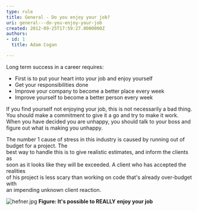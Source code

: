```yaml
---
type: rule
title: General - Do you enjoy your job?
uri: general---do-you-enjoy-your-job
created: 2012-09-25T17:59:27.0000000Z
authors:
- id: 1
  title: Adam Cogan

---
```



Long term success in a career requires:

- First is to put your heart into your job and enjoy yourself
- Get your responsibilities done
- Improve your company to become a better place every week
- Improve yourself to become a better person every week

 
If you find yourself not enjoying your job, this is not necessarily a bad thing.                     You should make a commitment to give it a go and try to make it work. When you have                     decided you are unhappy, you should talk to your boss and figure out what is making                     you unhappy.

The number 1 cause of stress in this industry is caused by running out of budget for a project. The<br>                    best way to handle this is to give realistic estimates, and inform the clients as<br>                    soon as it looks like they will be exceeded. A client who has accepted the realities<br>                    of his project is less scary than working on code that's already over-budget with<br>                    an impending unknown client reaction.​

![hefner.jpg](/Management/Rules-to-Better-Software-Consultants-Working-in-a-Team/PublishingImages/hefner.jpg)
**Figure: It's possible to REALLY enjoy your job**

